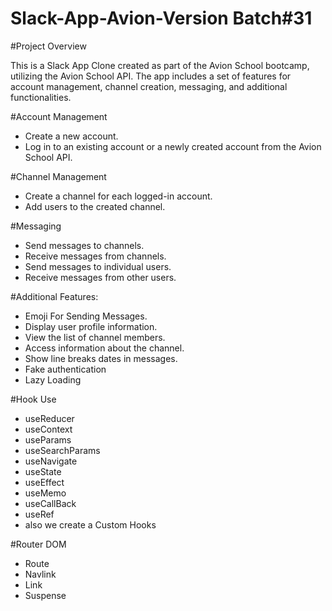 # Slack-App-Avion-Version Batch#31

#Project Overview

This is a Slack App Clone created as part of the Avion School bootcamp, utilizing the Avion School API. The app includes a set of features for account management, channel creation, messaging, and additional functionalities.

#Account Management

- Create a new account.
- Log in to an existing account or a newly created account from the Avion School API.

#Channel Management

- Create a channel for each logged-in account.
- Add users to the created channel.

#Messaging

- Send messages to channels.
- Receive messages from channels.
- Send messages to individual users.
- Receive messages from other users.

#Additional Features:

- Emoji For Sending Messages.
- Display user profile information.
- View the list of channel members.
- Access information about the channel.
- Show line breaks dates in messages.
- Fake authentication
- Lazy Loading

#Hook Use

- useReducer
- useContext
- useParams
- useSearchParams
- useNavigate
- useState
- useEffect
- useMemo
- useCallBack
- useRef
- also we create a Custom Hooks

#Router DOM

- Route
- Navlink
- Link
- Suspense
